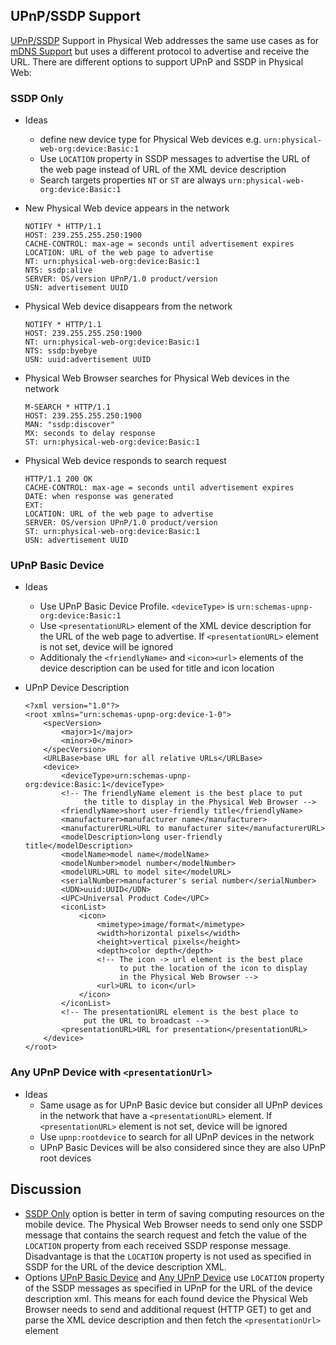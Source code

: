 ## UPnP/SSDP Support

[UPnP/SSDP][upnp-ssdp] Support in Physical Web addresses the same use cases as for [mDNS Support](mDNS_Support.md)
but uses a different protocol to advertise and receive the URL. There are different options to support UPnP and SSDP in Physical Web: 

### SSDP Only

* Ideas
    * define new device type for Physical Web devices e.g. `urn:physical-web-org:device:Basic:1`
    * Use `LOCATION` property in SSDP messages to advertise the URL of the web page instead 
      of URL of the XML device description
    * Search targets properties `NT` or `ST` are always `urn:physical-web-org:device:Basic:1`

* New Physical Web device appears in the network

    ```
    NOTIFY * HTTP/1.1
    HOST: 239.255.255.250:1900
    CACHE-CONTROL: max-age = seconds until advertisement expires
    LOCATION: URL of the web page to advertise
    NT: urn:physical-web-org:device:Basic:1
    NTS: ssdp:alive
    SERVER: OS/version UPnP/1.0 product/version
    USN: advertisement UUID 
    ```

* Physical Web device disappears from the network

    ```
    NOTIFY * HTTP/1.1
    HOST: 239.255.255.250:1900
    NT: urn:physical-web-org:device:Basic:1
    NTS: ssdp:byebye
    USN: uuid:advertisement UUID 
    ```

* Physical Web Browser searches for Physical Web devices in the network

    ```
    M-SEARCH * HTTP/1.1
    HOST: 239.255.255.250:1900
    MAN: "ssdp:discover"
    MX: seconds to delay response
    ST: urn:physical-web-org:device:Basic:1
    ```

* Physical Web device responds to search request

    ```
    HTTP/1.1 200 OK
    CACHE-CONTROL: max-age = seconds until advertisement expires
    DATE: when response was generated
    EXT:
    LOCATION: URL of the web page to advertise
    SERVER: OS/version UPnP/1.0 product/version
    ST: urn:physical-web-org:device:Basic:1
    USN: advertisement UUID
    ```

### UPnP Basic Device
* Ideas 
    * Use UPnP Basic Device Profile. `<deviceType>` is `urn:schemas-upnp-org:device:Basic:1`
    * Use `<presentationURL>` element of the XML device description for the 
      URL of the web page to advertise. If `<presentationURL>` element is not
      set, device will be ignored
    * Additionaly the `<friendlyName>` and `<icon><url>` elements of the device 
      description can be used for title and icon location

* UPnP Device Description

    ```
    <?xml version="1.0"?>
    <root xmlns="urn:schemas-upnp-org:device-1-0">
    	<specVersion>
    		<major>1</major>
    		<minor>0</minor>
    	</specVersion>
    	<URLBase>base URL for all relative URLs</URLBase>
    	<device>
    		<deviceType>urn:schemas-upnp-org:device:Basic:1</deviceType>
    		<!-- The friendlyName element is the best place to put 
    		     the title to display in the Physical Web Browser -->
    		<friendlyName>short user-friendly title</friendlyName>
    		<manufacturer>manufacturer name</manufacturer>
    		<manufacturerURL>URL to manufacturer site</manufacturerURL>
    		<modelDescription>long user-friendly title</modelDescription>
    		<modelName>model name</modelName>
    		<modelNumber>model number</modelNumber>
    		<modelURL>URL to model site</modelURL>
    		<serialNumber>manufacturer's serial number</serialNumber>
    		<UDN>uuid:UUID</UDN>
    		<UPC>Universal Product Code</UPC>
    		<iconList>
    			<icon> 
    				<mimetype>image/format</mimetype>
    				<width>horizontal pixels</width>
    				<height>vertical pixels</height>
    				<depth>color depth</depth>
    				<!-- The icon -> url element is the best place 
    				     to put the location of the icon to display 
    				     in the Physical Web Browser -->
    				<url>URL to icon</url>
    			</icon>
    		</iconList>
    		<!-- The presentationURL element is the best place to 
    		     put the URL to broadcast -->
    		<presentationURL>URL for presentation</presentationURL>
    	</device>
    </root> 
    ```

### Any UPnP Device with `<presentationUrl>`

* Ideas 
    * Same usage as for UPnP Basic device but consider all UPnP 
      devices in the network that have a `<presentationURL>` element. 
      If `<presentationURL>` element is not set, device will be ignored
    * Use `upnp:rootdevice` to search for all UPnP devices in the network
    * UPnP Basic Devices will be also considered since they are also UPnP root devices

## Discussion

* [SSDP Only](#ssdp-only) option is better in term of saving computing resources 
  on the mobile device. The Physical Web Browser needs to send only one SSDP 
  message that contains the search request and fetch the value of the `LOCATION`
  property from each received SSDP response message. Disadvantage is that the 
  `LOCATION` property is not used as specified in SSDP for the URL of the 
  device description XML.
* Options [UPnP Basic Device](#upnp-basic-device) and 
  [Any UPnP Device](#any-upnp-device-with-lt-presentationurl-gt) use `LOCATION`
  property of the SSDP messages as specified in UPnP for the URL of the device 
  description xml. This means for each found device the Physical Web Browser 
  needs to send and additional request (HTTP GET) to get and parse the XML
  device description and then fetch the `<presentationUrl>` element

[upnp-ssdp]: http://upnp.org/sdcps-and-certification/standards/device-architecture-documents/ 